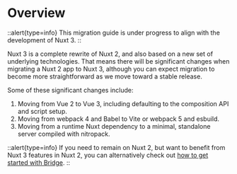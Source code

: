 # Overview

<!-- ::alert{type=info}
Nuxt 3 is now in release candidate stage. The main goal of the release candidate stage is to **increase the adoption rate of Nuxt 3** and **increase stability**. However, it is still in continued development. Read more about [Nuxt 3 release candidate status](https://github.com/nuxt/framework/discussions/3447).
:: -->

::alert{type=info}
This migration guide is under progress to align with the development of Nuxt 3.
::

Nuxt 3 is a complete rewrite of Nuxt 2, and also based on a new set of underlying technologies. That means there will be significant changes when migrating a Nuxt 2 app to Nuxt 3, although you can expect migration to become more straightforward as we move toward a stable release.

Some of these significant changes include:

1. Moving from Vue 2 to Vue 3, including defaulting to the composition API and script setup.
1. Moving from webpack 4 and Babel to Vite or webpack 5 and esbuild.
1. Moving from a runtime Nuxt dependency to a minimal, standalone server compiled with nitropack.

::alert{type=info}
If you need to remain on Nuxt 2, but want to benefit from Nuxt 3 features in Nuxt 2, you can alternatively check out [how to get started with Bridge](/getting-started/bridge).
::
